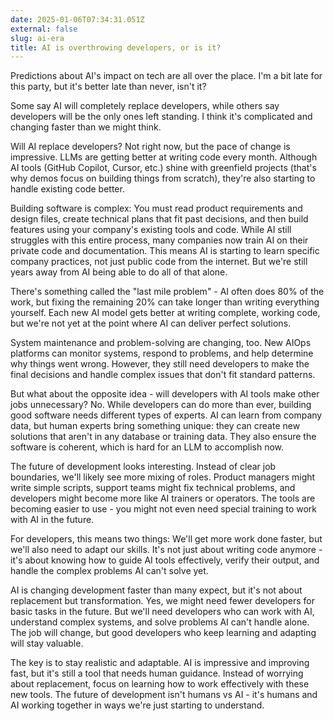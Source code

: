 ```yaml
---
date: 2025-01-06T07:34:31.051Z
external: false
slug: ai-era
title: AI is overthrowing developers, or is it?
---
```


Predictions about AI's impact on tech are all over the place. I'm a bit late for this party, but it's better late than never, isn't it?

Some say AI will completely replace developers, while others say developers will be the only ones left standing. I think it's complicated and changing faster than we might think.

Will AI replace developers? Not right now, but the pace of change is impressive. LLMs are getting better at writing code every month. Although AI tools (GitHub Copilot, Cursor, etc.) shine with greenfield projects (that's why demos focus on building things from scratch), they're also starting to handle existing code better.

Building software is complex: You must read product requirements and design files, create technical plans that fit past decisions, and then build features using your company's existing tools and code. While AI still struggles with this entire process, many companies now train AI on their private code and documentation. This means AI is starting to learn specific company practices, not just public code from the internet. But we're still years away from AI being able to do all of that alone.

There's something called the "last mile problem" - AI often does 80% of the work, but fixing the remaining 20% can take longer than writing everything yourself. Each new AI model gets better at writing complete, working code, but we're not yet at the point where AI can deliver perfect solutions.

System maintenance and problem-solving are changing, too. New AIOps platforms can monitor systems, respond to problems, and help determine why things went wrong. However, they still need developers to make the final decisions and handle complex issues that don't fit standard patterns.

But what about the opposite idea - will developers with AI tools make other jobs unnecessary? No. While developers can do more than ever, building good software needs different types of experts. AI can learn from company data, but human experts bring something unique: they can create new solutions that aren't in any database or training data. They also ensure the software is coherent, which is hard for an LLM to accomplish now.

The future of development looks interesting. Instead of clear job boundaries, we'll likely see more mixing of roles. Product managers might write simple scripts, support teams might fix technical problems, and developers might become more like AI trainers or operators. The tools are becoming easier to use - you might not even need special training to work with AI in the future.

For developers, this means two things: We'll get more work done faster, but we'll also need to adapt our skills. It's not just about writing code anymore - it's about knowing how to guide AI tools effectively, verify their output, and handle the complex problems AI can't solve yet.

AI is changing development faster than many expect, but it's not about replacement but transformation. Yes, we might need fewer developers for basic tasks in the future. But we'll need developers who can work with AI, understand complex systems, and solve problems AI can't handle alone. The job will change, but good developers who keep learning and adapting will stay valuable.

The key is to stay realistic and adaptable. AI is impressive and improving fast, but it's still a tool that needs human guidance. Instead of worrying about replacement, focus on learning how to work effectively with these new tools. The future of development isn't humans vs AI - it's humans and AI working together in ways we're just starting to understand.